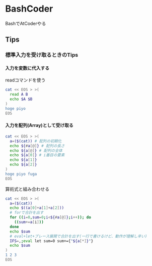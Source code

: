 # BashCoder
BashでAtCoderやる

## Tips

### 標準入力を受け取るときのTips

#### 入力を変数に代入する
readコマンドを使う

```bash
cat << EOS > >(
  read A B
  echo $A $B
)
hoge piyo
EOS
```

#### 入力を配列(Array)として受け取る

```bash
cat << EOS > >(
  a=($(cat)) # 配列の初期化
  echo ${#a[@]} # 配列の長さ
  echo ${a[@]} # 配列の全体
  echo ${a[0]} # i番目の要素
  echo ${a[1]}
  echo ${a[2]}
)
hoge piyo fuga
EOS
```

算術式と組み合わせる

```bash
cat << EOS > >(
  a=($(cat))
  echo $((a[0]+a[1]+a[2]))
  # forで合計を出す
  for ((i=0,sum=0;i<${#a[@]};i++)); do
    ((sum+=a[i]))
  done
  echo $sum
  # eval+let+ブレース展開で合計を出す(一行で書けるけど、動作が理解し辛い)
  IFS=,;eval let sum=0 sum+={"${a[*]}"}
  echo $sum
)
1 2 3
EOS
```

